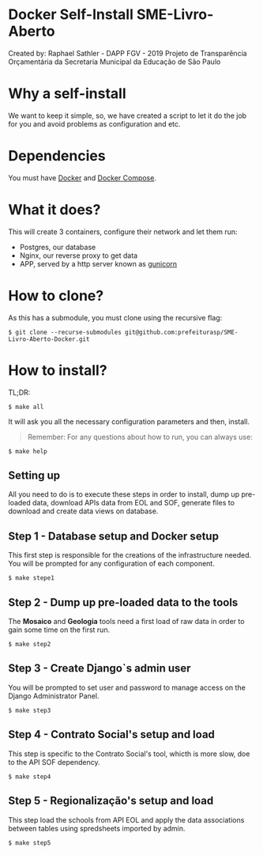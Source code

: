 # Docker Self-Install SME-Livro-Aberto
Created by: Raphael Sathler - DAPP FGV - 2019
Projeto de Transparência Orçamentária da Secretaria Municipal da Educação de São Paulo

# Why a self-install
We want to keep it simple, so, we have created a script to let it do the job for you and avoid problems as configuration and etc.

# Dependencies
You must have [Docker](https://docs.docker.com/install/) and [Docker Compose](https://docs.docker.com/compose/install/).

# What it does?
This will create 3 containers, configure their network and let them run:

- Postgres, our database
- Nginx, our reverse proxy to get data
- APP, served by a http server known as [gunicorn](https://gunicorn.org/)

# How to clone?
As this has a submodule, you must clone using the recursive flag:
```
$ git clone --recurse-submodules git@github.com:prefeiturasp/SME-Livro-Aberto-Docker.git

```

# How to install?
TL;DR: 
```
$ make all
```

It will ask you all the necessary configuration parameters and then, install. 

> Remember: For any questions about how to run, you can always use:

```
$ make help
```

## Setting up
All you need to do is to execute these steps in order to install, dump up pre-loaded data, download APIs data from EOL and SOF, generate files to download and create data views on database.

## Step 1 - Database setup and Docker setup
This first step is responsible for the creations of the infrastructure needed. You will be prompted for any configuration of each component.
```
$ make stepe1
```

## Step 2 - Dump up pre-loaded data to the tools
The **Mosaico** and **Geologia** tools need a first load of raw data in order to gain some time on the first run. 
```
$ make step2
```

## Step 3 - Create Django`s admin user
You will be prompted to set user and password to manage access on the Django Administrator Panel.
```
$ make step3
```

## Step 4 - Contrato Social's setup and load
This step is specific to the Contrato Social's tool, whicth is more slow, doe to the API SOF dependency.
```
$ make step4
```

## Step 5 - Regionalização's setup and load
This step load the schools from API EOL and apply the data associations between tables using spredsheets imported by admin.
```
$ make step5
```
